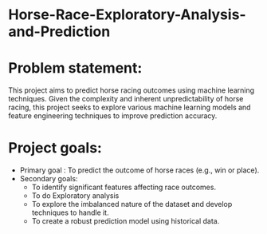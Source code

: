 # Horse-Race-Exploratory-Analysis-and-Prediction
# Problem statement:
This project aims to predict horse racing outcomes using machine learning techniques. Given the complexity and inherent unpredictability of horse racing, this project seeks to explore various machine learning models and feature engineering techniques to improve prediction accuracy.

# Project goals:

   * Primary goal : To predict the outcome of horse races (e.g., win or place).
   * Secondary goals:
       * To identify significant features affecting race outcomes.
       * To do Exploratory analysis
       * To explore the imbalanced nature of the dataset and develop techniques to handle it.
       * To create a robust prediction model using historical data.
